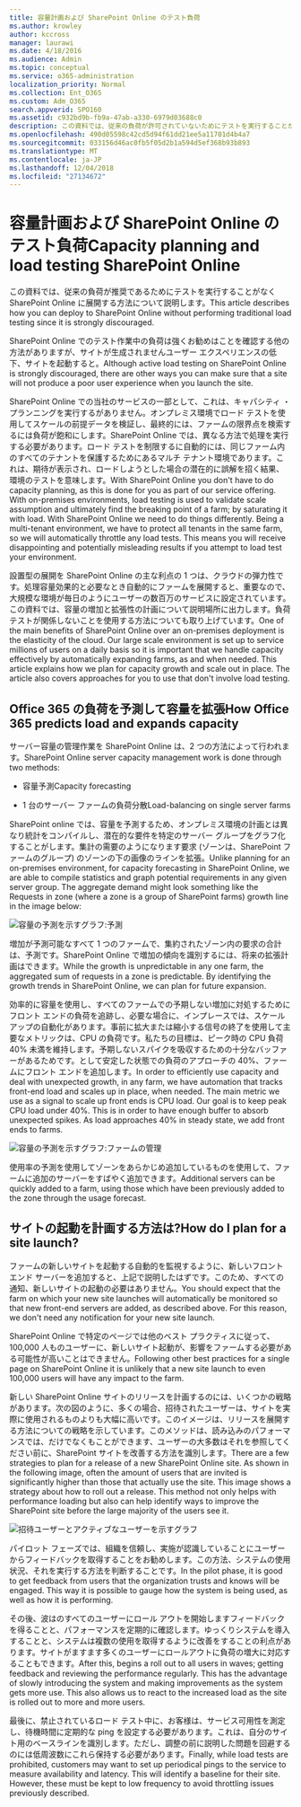 ```yaml
---
title: 容量計画および SharePoint Online のテスト負荷
ms.author: krowley
author: kccross
manager: laurawi
ms.date: 4/18/2016
ms.audience: Admin
ms.topic: conceptual
ms.service: o365-administration
localization_priority: Normal
ms.collection: Ent_O365
ms.custom: Adm_O365
search.appverid: SPO160
ms.assetid: c932bd9b-fb9a-47ab-a330-6979d03688c0
description: この資料では、従来の負荷が許可されていないためにテストを実行することがなく SharePoint Online に展開する方法について説明します。
ms.openlocfilehash: 490d05598c42cd5d94f61dd21ee5a11701d4b4a7
ms.sourcegitcommit: 033156d46ac0fb5f05d2b1a594d5ef368b93b893
ms.translationtype: MT
ms.contentlocale: ja-JP
ms.lasthandoff: 12/04/2018
ms.locfileid: "27134672"
---
```

# <a name="capacity-planning-and-load-testing-sharepoint-online"></a><span data-ttu-id="cdf12-103">容量計画および SharePoint Online のテスト負荷</span><span class="sxs-lookup"><span data-stu-id="cdf12-103">Capacity planning and load testing SharePoint Online</span></span>

<span data-ttu-id="cdf12-104">この資料では、従来の負荷が推奨であるためにテストを実行することがなく SharePoint Online に展開する方法について説明します。</span><span class="sxs-lookup"><span data-stu-id="cdf12-104">This article describes how you can deploy to SharePoint Online without performing traditional load testing since it is strongly discouraged.</span></span>
  
<span data-ttu-id="cdf12-105">SharePoint Online でのテスト作業中の負荷は強くお勧めはことを確認する他の方法がありますが、サイトが生成されませんユーザー エクスペリエンスの低下、サイトを起動すると。</span><span class="sxs-lookup"><span data-stu-id="cdf12-105">Although active load testing on SharePoint Online is strongly discouraged, there are other ways you can make sure that a site will not produce a poor user experience when you launch the site.</span></span> 
  
<span data-ttu-id="cdf12-p101">SharePoint Online での当社のサービスの一部として、これは、キャパシティ ・ プランニングを実行するがありません。オンプレミス環境でロード テストを使用してスケールの前提データを検証し、最終的には、ファームの限界点を検索するには負荷が飽和にします。SharePoint Online では、異なる方法で処理を実行する必要があります。ロード テストを制限するに自動的には、同じファーム内のすべてのテナントを保護するためにあるマルチ テナント環境であります。これは、期待が表示され、ロードしようとした場合の潜在的に誤解を招く結果、環境のテストを意味します。</span><span class="sxs-lookup"><span data-stu-id="cdf12-p101">With SharePoint Online you don't have to do capacity planning, as this is done for you as part of our service offering. With on-premises environments, load testing is used to validate scale assumption and ultimately find the breaking point of a farm; by saturating it with load. With SharePoint Online we need to do things differently. Being a multi-tenant environment, we have to protect all tenants in the same farm, so we will automatically throttle any load tests. This means you will receive disappointing and potentially misleading results if you attempt to load test your environment.</span></span>
  
<span data-ttu-id="cdf12-p102">設置型の展開を SharePoint Online の主な利点の 1 つは、クラウドの弾力性です。処理容量効果的と必要なとき自動的にファームを展開すると、重要なので、大規模な環境が毎日のようにユーザーの数百万のサービスに設定されています。この資料では、容量の増加と拡張性の計画について説明場所に出力します。負荷テストが関係しないことを使用する方法についても取り上げています。</span><span class="sxs-lookup"><span data-stu-id="cdf12-p102">One of the main benefits of SharePoint Online over an on-premises deployment is the elasticity of the cloud. Our large scale environment is set up to service millions of users on a daily basis so it is important that we handle capacity effectively by automatically expanding farms, as and when needed. This article explains how we plan for capacity growth and scale out in place. The article also covers approaches for you to use that don't involve load testing.</span></span>
  
## <a name="how-office-365-predicts-load-and-expands-capacity"></a><span data-ttu-id="cdf12-115">Office 365 の負荷を予測して容量を拡張</span><span class="sxs-lookup"><span data-stu-id="cdf12-115">How Office 365 predicts load and expands capacity</span></span>

<span data-ttu-id="cdf12-116">サーバー容量の管理作業を SharePoint Online は、2 つの方法によって行われます。</span><span class="sxs-lookup"><span data-stu-id="cdf12-116">SharePoint Online server capacity management work is done through two methods:</span></span>
  
- <span data-ttu-id="cdf12-117">容量予測</span><span class="sxs-lookup"><span data-stu-id="cdf12-117">Capacity forecasting</span></span>
    
- <span data-ttu-id="cdf12-118">1 台のサーバー ファームの負荷分散</span><span class="sxs-lookup"><span data-stu-id="cdf12-118">Load-balancing on single server farms</span></span>
    
<span data-ttu-id="cdf12-p103">SharePoint online では、容量を予測するため、オンプレミス環境の計画とは異なり統計をコンパイルし、潜在的な要件を特定のサーバー グループをグラフ化することがします。集計の需要のようになります要求 (ゾーンは、SharePoint ファームのグループ) のゾーンの下の画像のラインを拡張。</span><span class="sxs-lookup"><span data-stu-id="cdf12-p103">Unlike planning for an on-premises environment, for capacity forecasting in SharePoint Online, we are able to compile statistics and graph potential requirements in any given server group. The aggregate demand might look something like the Requests in zone (where a zone is a group of SharePoint farms) growth line in the image below:</span></span>
  
![容量の予測を示すグラフ:予測](media/ca800cb6-cc59-451f-98bd-55e035489af3.png)
  
<span data-ttu-id="cdf12-p104">増加が予測可能なすべて 1 つのファームで、集約されたゾーン内の要求の合計は、予測です。SharePoint Online で増加の傾向を識別するには、将来の拡張計画はできます。</span><span class="sxs-lookup"><span data-stu-id="cdf12-p104">While the growth is unpredictable in any one farm, the aggregated sum of requests in a zone is predictable. By identifying the growth trends in SharePoint Online, we can plan for future expansion.</span></span>
  
<span data-ttu-id="cdf12-p105">効率的に容量を使用し、すべてのファームでの予期しない増加に対処するためにフロント エンドの負荷を追跡し、必要な場合に、インプレースでは、スケール アップの自動化があります。事前に拡大または縮小する信号の終了を使用して主要なメトリックは、CPU の負荷です。私たちの目標は、ピーク時の CPU 負荷 40% 未満を維持します。予期しないスパイクを吸収するための十分なバッファーがあるためです。として安定した状態での負荷のアプローチの 40%、ファームにフロント エンドを追加します。</span><span class="sxs-lookup"><span data-stu-id="cdf12-p105">In order to efficiently use capacity and deal with unexpected growth, in any farm, we have automation that tracks front-end load and scales up in place, when needed. The main metric we use as a signal to scale up front ends is CPU load. Our goal is to keep peak CPU load under 40%. This is in order to have enough buffer to absorb unexpected spikes. As load approaches 40% in steady state, we add front ends to farms.</span></span>
  
![容量の予測を示すグラフ:ファームの管理](media/6b2a8c63-24c1-4504-b7a3-3d3b3be2583a.png)
  
<span data-ttu-id="cdf12-130">使用率の予測を使用してゾーンをあらかじめ追加しているものを使用して、ファームに追加のサーバーをすばやく追加できます。</span><span class="sxs-lookup"><span data-stu-id="cdf12-130">Additional servers can be quickly added to a farm, using those which have been previously added to the zone through the usage forecast.</span></span> 
  
## <a name="how-do-i-plan-for-a-site-launch"></a><span data-ttu-id="cdf12-131">サイトの起動を計画する方法は?</span><span class="sxs-lookup"><span data-stu-id="cdf12-131">How do I plan for a site launch?</span></span>

<span data-ttu-id="cdf12-p106">ファームの新しいサイトを起動する自動的を監視するように、新しいフロント エンド サーバーを追加すると、上記で説明したはずです。このため、すべての通知、新しいサイトの起動の必要はありません。</span><span class="sxs-lookup"><span data-stu-id="cdf12-p106">You should expect that the farm on which your new site launches will automatically be monitored so that new front-end servers are added, as described above. For this reason, we don't need any notification for your new site launch.</span></span>
  
<span data-ttu-id="cdf12-134">SharePoint Online で特定のページでは他のベスト プラクティスに従って、100,000 人ものユーザーに、新しいサイト起動が、影響をファームする必要がある可能性が高いことはできません。</span><span class="sxs-lookup"><span data-stu-id="cdf12-134">Following other best practices for a single page on SharePoint Online it is unlikely that a new site launch to even 100,000 users will have any impact to the farm.</span></span>
  
<span data-ttu-id="cdf12-p107">新しい SharePoint Online サイトのリリースを計画するのには、いくつかの戦略があります。次の図のように、多くの場合、招待されたユーザーは、サイトを実際に使用されるものよりも大幅に高いです。このイメージは、リリースを展開する方法についての戦略を示しています。このメソッドは、読み込みのパフォーマンスでは、だけでなくもことができます、ユーザーの大多数はそれを参照してください前に、SharePoint サイトを改善する方法を識別します。</span><span class="sxs-lookup"><span data-stu-id="cdf12-p107">There are a few strategies to plan for a release of a new SharePoint Online site. As shown in the following image, often the amount of users that are invited is significantly higher than those that actually use the site. This image shows a strategy about how to roll out a release. This method not only helps with performance loading but also can help identify ways to improve the SharePoint site before the large majority of the users see it.</span></span>
  
![招待ユーザーとアクティブなユーザーを示すグラフ](media/0bc14a20-9420-4986-b9b9-fbcd2c6e0fb9.png)
  
<span data-ttu-id="cdf12-p108">パイロット フェーズでは、組織を信頼し、実施が認識していることにユーザーからフィードバックを取得することをお勧めします。この方法、システムの使用状況、それを実行する方法を判断することです。</span><span class="sxs-lookup"><span data-stu-id="cdf12-p108">In the pilot phase, it is good to get feedback from users that the organization trusts and knows will be engaged. This way it is possible to gauge how the system is being used, as well as how it is performing.</span></span>
  
<span data-ttu-id="cdf12-p109">その後、波はのすべてのユーザーにロール アウトを開始しますフィードバックを得ることと、パフォーマンスを定期的に確認します。ゆっくりシステムを導入することと、システムは複数の使用を取得するように改善をすることの利点があります。サイトがますます多くのユーザーにロールアウトに負荷の増大に対応することもできます。</span><span class="sxs-lookup"><span data-stu-id="cdf12-p109">After this, begins a roll out to all users in waves; getting feedback and reviewing the performance regularly. This has the advantage of slowly introducing the system and making improvements as the system gets more use. This also allows us to react to the increased load as the site is rolled out to more and more users.</span></span>
  
<span data-ttu-id="cdf12-p110">最後に、禁止されているロード テスト中に、お客様は、サービス可用性を測定し、待機時間に定期的な ping を設定する必要があります。これは、自分のサイト用のベースラインを識別します。ただし、調整の前に説明した問題を回避するのには低周波数にこれら保持する必要があります。</span><span class="sxs-lookup"><span data-stu-id="cdf12-p110">Finally, while load tests are prohibited, customers may want to set up periodical pings to the service to measure availability and latency. This will identify a baseline for their site. However, these must be kept to low frequency to avoid throttling issues previously described.</span></span>
  

